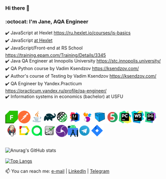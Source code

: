 ### Hi there 👋
### :octocat: I'm Jane, AQA Engineer

<!--
https://www.linkedin.com/in/misjane/
-->

:heavy_check_mark: JavaScript at Hexlet https://ru.hexlet.io/courses/js-basics </br>
:heavy_check_mark: JavaScript <a href="https://ru.hexlet.io/courses/js-basics" target="_blank">at Hexlet</a></br>
:heavy_check_mark: JavaScript/Front-end at RS School https://training.epam.com/Training/Details/3345 </br>
:heavy_check_mark: Java QA Engineer at Innopolis University   https://stc.innopolis.university/ </br>
:heavy_check_mark: QA Python course by Vadim Ksendzov   https://ksendzov.com/ </br>
:heavy_check_mark: Author's course of Testing by Vadim Ksendzov   https://ksendzov.com/ </br>
:heavy_check_mark: QA Engineer by Yandex.Practicum   https://practicum.yandex.ru/profile/qa-engineer/ </br>
:heavy_check_mark: Information systems in economics (bachelor) at USFU </br></br>

![This is an image](/icons/fiddler.png)![This is an image](/icons/postman.png)![This is an image](/icons/Java.png)![This is an image](/icons/Gradle.png)![This is an image](/icons/Rest-Assured.png)![This is an image](/icons/Intelij_IDEA.png)![This is an image](/icons/Selenide.png)![This is an image](/icons/Selenoid.png)![This is an image](/icons/JUnit5.png)![This is an image](/icons/PyCharm.png)![This is an image](/icons/WebStorm.png)![This is an image](/icons/DataGrip.png)![This is an image](/icons/Jenkins.png)![This is an image](/icons/Allure_Report.png)![This is an image](/icons/AllureTestOps.png)![This is an image](/icons/Selenium.png)![This is an image](/icons/appium.png)![This is an image](/icons/androidstudio.png)![This is an image](/icons/Telegram.png)![This is an image](/icons/Jira.png)</br></br>

![Anurag's GitHub stats](https://github-readme-stats.vercel.app/api?username=MisJane&show_icons=true&theme=radical) </br></br>
[![Top Langs](https://github-readme-stats.vercel.app/api/top-langs/?username=MisJane&layout=compact&theme=radical)](https://github.com/MisJane/github-readme-stats)

📫 You can reach me: <a href="mailto:qa01234@ya.ru">e-mail</a> | <a href="https://www.linkedin.com/in/MisJane/" rel="nofollow">LinkedIn</a> | <a href="https://t.me/misjane" rel="nofollow">Telegram</a>

<!--
**MisJane/MisJane** is a ✨ _special_ ✨ repository because its `README.md` (this file) appears on your GitHub profile.

Here are some ideas to get you started:

- 🔭 I’m currently working on ...
- 🌱 I’m currently learning ...
- 👯 I’m looking to collaborate on ...
- 🤔 I’m looking for help with ...
- 💬 Ask me about ...
- 📫 How to reach me: ...
- 😄 Pronouns: ...
- ⚡ Fun fact: ...
-->
